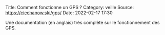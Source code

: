 Title: Comment fonctionne un GPS ?
Category: veille
Source: https://ciechanow.ski/gps/
Date: 2022-02-17 17:30

Une documentation (en anglais) très complète sur le fonctionnement des GPS.
